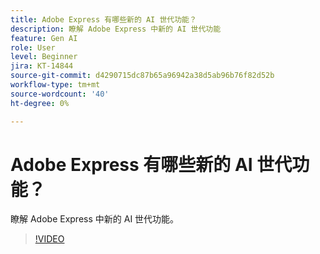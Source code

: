 ```yaml
---
title: Adobe Express 有哪些新的 AI 世代功能？
description: 瞭解 Adobe Express 中新的 AI 世代功能
feature: Gen AI
role: User
level: Beginner
jira: KT-14844
source-git-commit: d4290715dc87b65a96942a38d5ab96b76f82d52b
workflow-type: tm+mt
source-wordcount: '40'
ht-degree: 0%

---
```


# Adobe Express 有哪些新的 AI 世代功能？

瞭解 Adobe Express 中新的 AI 世代功能。

>[!VIDEO](https://video.tv.adobe.com/v/3427018?quality=12&learn=on&hidetitle=true)
